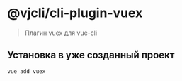 # @vjcli/cli-plugin-vuex

> Плагин vuex для vue-cli

## Установка в уже созданный проект

```sh
vue add vuex
```
